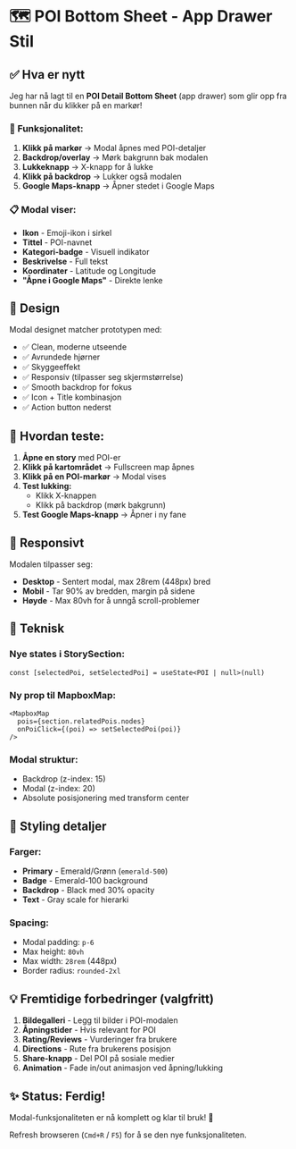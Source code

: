 # 🗺️ POI Bottom Sheet - App Drawer Stil

## ✅ Hva er nytt

Jeg har nå lagt til en **POI Detail Bottom Sheet** (app drawer) som glir opp fra bunnen når du klikker på en markør!

### 🎯 Funksjonalitet:

1. **Klikk på markør** → Modal åpnes med POI-detaljer
2. **Backdrop/overlay** → Mørk bakgrunn bak modalen
3. **Lukkeknapp** → X-knapp for å lukke
4. **Klikk på backdrop** → Lukker også modalen
5. **Google Maps-knapp** → Åpner stedet i Google Maps

### 📋 Modal viser:

- **Ikon** - Emoji-ikon i sirkel
- **Tittel** - POI-navnet
- **Kategori-badge** - Visuell indikator
- **Beskrivelse** - Full tekst
- **Koordinater** - Latitude og Longitude
- **"Åpne i Google Maps"** - Direkte lenke

## 🎨 Design

Modal designet matcher prototypen med:
- ✅ Clean, moderne utseende
- ✅ Avrundede hjørner
- ✅ Skyggeeffekt
- ✅ Responsiv (tilpasser seg skjermstørrelse)
- ✅ Smooth backdrop for fokus
- ✅ Icon + Title kombinasjon
- ✅ Action button nederst

## 🧪 Hvordan teste:

1. **Åpne en story** med POI-er
2. **Klikk på kartområdet** → Fullscreen map åpnes
3. **Klikk på en POI-markør** → Modal vises
4. **Test lukking:**
   - Klikk X-knappen
   - Klikk på backdrop (mørk bakgrunn)
5. **Test Google Maps-knapp** → Åpner i ny fane

## 📱 Responsivt

Modalen tilpasser seg:
- **Desktop** - Sentert modal, max 28rem (448px) bred
- **Mobil** - Tar 90% av bredden, margin på sidene
- **Høyde** - Max 80vh for å unngå scroll-problemer

## 🔧 Teknisk

### Nye states i StorySection:
```tsx
const [selectedPoi, setSelectedPoi] = useState<POI | null>(null)
```

### Ny prop til MapboxMap:
```tsx
<MapboxMap 
  pois={section.relatedPois.nodes}
  onPoiClick={(poi) => setSelectedPoi(poi)}
/>
```

### Modal struktur:
- Backdrop (z-index: 15)
- Modal (z-index: 20)
- Absolute posisjonering med transform center

## 🎨 Styling detaljer

### Farger:
- **Primary** - Emerald/Grønn (`emerald-500`)
- **Badge** - Emerald-100 background
- **Backdrop** - Black med 30% opacity
- **Text** - Gray scale for hierarki

### Spacing:
- Modal padding: `p-6`
- Max height: `80vh`
- Max width: `28rem` (448px)
- Border radius: `rounded-2xl`

## 💡 Fremtidige forbedringer (valgfritt)

1. **Bildegalleri** - Legg til bilder i POI-modalen
2. **Åpningstider** - Hvis relevant for POI
3. **Rating/Reviews** - Vurderinger fra brukere
4. **Directions** - Rute fra brukerens posisjon
5. **Share-knapp** - Del POI på sosiale medier
6. **Animation** - Fade in/out animasjon ved åpning/lukking

## ✨ Status: Ferdig!

Modal-funksjonaliteten er nå komplett og klar til bruk! 🎉

Refresh browseren (`Cmd+R` / `F5`) for å se den nye funksjonaliteten.
